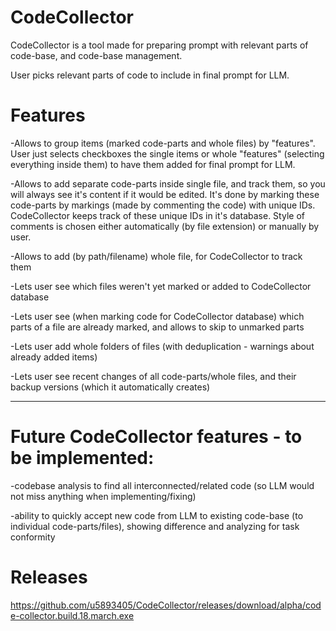 # CodeCollector
CodeCollector is a tool made for preparing prompt with relevant parts of code-base, and code-base management.

User picks relevant parts of code to include in final prompt for LLM.

# Features

-Allows to group items (marked code-parts and whole files) by "features". User just selects checkboxes the single items or whole "features" (selecting everything inside them) to have them added for final prompt for LLM. 

-Allows to add separate code-parts inside single file, and track them, so you will always see it's content if it would be edited. It's done by marking these code-parts by markings (made by commenting the code) with unique IDs. CodeCollector keeps track of these unique IDs in it's database. Style of comments is chosen either automatically (by file extension) or manually by user. 

-Allows to add (by path/filename) whole file, for CodeCollector to track them

-Lets user see which files weren't yet marked or added to CodeCollector database

-Lets user see (when marking code for CodeCollector database) which parts of a file are already marked, and allows to skip to unmarked parts

-Lets user add whole folders of files (with deduplication - warnings about already added items)

-Lets user see recent changes of all code-parts/whole files, and their backup versions (which it automatically creates)

---

# Future CodeCollector features - to be implemented:

-codebase analysis to find all interconnected/related code (so LLM would not miss anything when implementing/fixing)

-ability to quickly accept new code from LLM to existing code-base (to individual code-parts/files), showing difference and analyzing for task conformity

# Releases

https://github.com/u5893405/CodeCollector/releases/download/alpha/code-collector.build.18.march.exe

